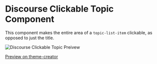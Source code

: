 # Discourse Clickable Topic Component
This component makes the entire area of a `topic-list-item` clickable, as opposed to just the title.

![Discourse Clickable Topic Preivew](https://github.com/discourse/discourse-clickable-topic/assets/17474474/720acb71-b283-4a3a-ad98-39a0d502ca1e)

[Preview on theme-creator](https://theme-creator.discourse.org/theme/jordan.vidrine/clickable-topic)
